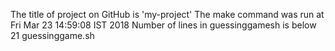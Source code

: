 The title of project on GitHub is 'my-project'
The make command was run at
Fri Mar 23 14:59:08 IST 2018
Number of lines in guessinggamesh is below
21 guessinggame.sh
